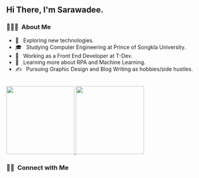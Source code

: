

<h2> Hi There, I'm Sarawadee.</h2>

<h3> 👨🏻‍💻 &nbsp;About Me </h3>

- 🤔 &nbsp; Exploring new technologies.
- 🎓 &nbsp; Studying Computer Engineering at Prince of Songkla University.
- 💼 &nbsp; Working as a Front End Developer at T-Dev.
- 🌱 &nbsp; Learning more about RPA and Machine Learning.
- ✍️ &nbsp; Pursuing Graphic Design and Blog Writing as hobbies/side hustles.



<br/>

<a href="https://github.com/Por2505">
  <img height="180em" src="https://github-readme-stats.vercel.app/api?username=Por2505&theme=buefy&show_icons=true" />
  <img height="180em" src="https://github-readme-stats.vercel.app/api/top-langs/?username=Por2505&theme=buefy&layout=compact" />
</a>

<br/>

<h3> 🤝🏻 &nbsp;Connect with Me </h3>

<!-- <p align="center">
<a href="https://porportfolio-42b61.web.app/"><img src="https://upload.wikimedia.org/wikipedia/commons/c/c4/Globe_icon.svg">porportfolio </a>
<a href="https://www.linkedin.com/in/AVS1508/"><img alt="LinkedIn" src="https://img.shields.io/badge/LinkedIn-Aditya%20Vikram%20Singh-blue?style=flat-square&logo=linkedin"></a>
<a href="https://www.instagram.com/adityavs_/"><img alt="Instagram" src="https://img.shields.io/badge/Instagram-adityavs__-blue?style=flat-square&logo=instagram"></a>
<a href="mailto:avsingh@umass.edu"><img alt="Email" src="https://img.shields.io/badge/Email-avsingh@umass.edu-blue?style=flat-square&logo=gmail"></a>
</p>
 -->
